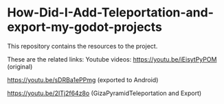 # How-Did-I-Add-Teleportation-and-export-my-godot-projects
This repository contains the resources to the project.

These are the related links:
Youtube videos:
https://youtu.be/iEisytPyPOM (original)

https://youtu.be/sDRBa1ePPmg (exported to Android)

https://youtu.be/2ITj2f64z8o (GizaPyramidTeleportation and Export)



